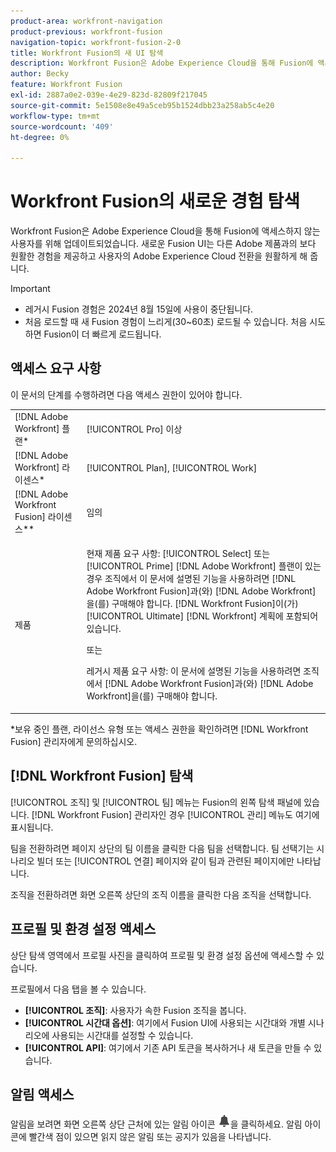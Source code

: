 ```yaml
---
product-area: workfront-navigation
product-previous: workfront-fusion
navigation-topic: workfront-fusion-2-0
title: Workfront Fusion의 새 UI 탐색
description: Workfront Fusion은 Adobe Experience Cloud을 통해 Fusion에 액세스하지 않는 사용자를 위해 UI를 업데이트했습니다. 이제 그들의 경험은 Adobe Experience Cloud의 Fusion과 더 밀접하게 일치합니다.
author: Becky
feature: Workfront Fusion
exl-id: 2887a0e2-039e-4e29-823d-82809f217045
source-git-commit: 5e1508e8e49a5ceb95b1524dbb23a258ab5c4e20
workflow-type: tm+mt
source-wordcount: '409'
ht-degree: 0%

---
```


# Workfront Fusion의 새로운 경험 탐색

Workfront Fusion은 Adobe Experience Cloud을 통해 Fusion에 액세스하지 않는 사용자를 위해 업데이트되었습니다. 새로운 Fusion UI는 다른 Adobe 제품과의 보다 원활한 경험을 제공하고 사용자의 Adobe Experience Cloud 전환을 원활하게 해 줍니다.

>[!IMPORTANT]
>
>* 레거시 Fusion 경험은 2024년 8월 15일에 사용이 중단됩니다.
>* 처음 로드할 때 새 Fusion 경험이 느리게(30~60초) 로드될 수 있습니다. 처음 시도하면 Fusion이 더 빠르게 로드됩니다.

## 액세스 요구 사항

이 문서의 단계를 수행하려면 다음 액세스 권한이 있어야 합니다.

<table style="table-layout:auto"> 
 <col> 
 <col> 
 <tbody> 
  <tr> 
   <td role="rowheader">[!DNL Adobe Workfront] 플랜*</td> 
   <td> <p>[!UICONTROL Pro] 이상</p> </td> 
  </tr> 
  <tr data-mc-conditions=""> 
   <td role="rowheader">[!DNL Adobe Workfront] 라이센스*</td> 
   <td> <p>[!UICONTROL Plan], [!UICONTROL Work]</p> </td> 
  </tr> 
  <tr> 
   <td role="rowheader">[!DNL Adobe Workfront Fusion] 라이센스**</td> 
   <td>
   <p>임의</p> 
  </tr> 
  <tr> 
   <td role="rowheader">제품</td> 
   <td>
   <p>현재 제품 요구 사항: [!UICONTROL Select] 또는 [!UICONTROL Prime] [!DNL Adobe Workfront] 플랜이 있는 경우 조직에서 이 문서에 설명된 기능을 사용하려면 [!DNL Adobe Workfront Fusion]과(와) [!DNL Adobe Workfront]을(를) 구매해야 합니다. [!DNL Workfront Fusion]이(가) [!UICONTROL Ultimate] [!DNL Workfront] 계획에 포함되어 있습니다.</p>
   <p>또는</p>
   <p>레거시 제품 요구 사항: 이 문서에 설명된 기능을 사용하려면 조직에서 [!DNL Adobe Workfront Fusion]과(와) [!DNL Adobe Workfront]을(를) 구매해야 합니다.</p>
   </td> 
  </tr> 
 </tbody> 
</table>
*보유 중인 플랜, 라이선스 유형 또는 액세스 권한을 확인하려면 [!DNL Workfront Fusion] 관리자에게 문의하십시오.

## [!DNL Workfront Fusion] 탐색

[!UICONTROL 조직] 및 [!UICONTROL 팀] 메뉴는 Fusion의 왼쪽 탐색 패널에 있습니다. [!DNL Workfront Fusion] 관리자인 경우 [!UICONTROL 관리] 메뉴도 여기에 표시됩니다.

팀을 전환하려면 페이지 상단의 팀 이름을 클릭한 다음 팀을 선택합니다. 팀 선택기는 시나리오 빌더 또는 [!UICONTROL 연결] 페이지와 같이 팀과 관련된 페이지에만 나타납니다.

조직을 전환하려면 화면 오른쪽 상단의 조직 이름을 클릭한 다음 조직을 선택합니다.

## 프로필 및 환경 설정 액세스

상단 탐색 영역에서 프로필 사진을 클릭하여 프로필 및 환경 설정 옵션에 액세스할 수 있습니다.

프로필에서 다음 탭을 볼 수 있습니다.

* **[!UICONTROL 조직]**: 사용자가 속한 Fusion 조직을 봅니다.
* **[!UICONTROL 시간대 옵션]**: 여기에서 Fusion UI에 사용되는 시간대와 개별 시나리오에 사용되는 시간대를 설정할 수 있습니다.
* **[!UICONTROL API]**: 여기에서 기존 API 토큰을 복사하거나 새 토큰을 만들 수 있습니다.


## 알림 액세스

알림을 보려면 화면 오른쪽 상단 근처에 있는 알림 아이콘 ![알림 아이콘](assets/notifications-icon.png)을 클릭하세요. 알림 아이콘에 빨간색 점이 있으면 읽지 않은 알림 또는 공지가 있음을 나타냅니다.
